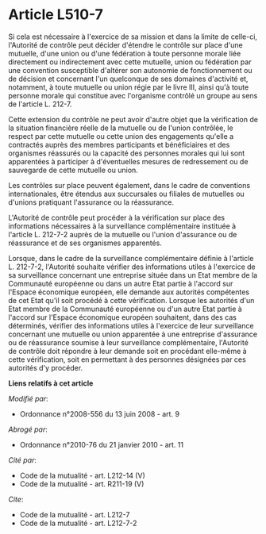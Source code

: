 # Article L510-7

Si cela est nécessaire à l'exercice de sa mission et dans la limite de celle-ci, l'Autorité de contrôle peut décider
d'étendre le contrôle sur place d'une mutuelle, d'une union ou d'une fédération à toute personne morale liée directement ou
indirectement avec cette mutuelle, union ou fédération par une convention susceptible d'altérer son autonomie de
fonctionnement ou de décision et concernant l'un quelconque de ses domaines d'activité et, notamment, à toute mutuelle ou
union régie par le livre III, ainsi qu'à toute personne morale qui constitue avec l'organisme contrôlé un groupe au sens de
l'article L. 212-7. 

Cette extension du contrôle ne peut avoir d'autre objet que la vérification de la situation financière réelle de la mutuelle
ou de l'union contrôlée, le respect par cette mutuelle ou cette union des engagements qu'elle a contractés auprès des membres
participants et bénéficiaires et des organismes réassurés ou la capacité des personnes morales qui lui sont apparentées à
participer à d'éventuelles mesures de redressement ou de sauvegarde de cette mutuelle ou union. 

Les contrôles sur place peuvent également, dans le cadre de conventions internationales, être étendus aux succursales ou
filiales de mutuelles ou d'unions pratiquant l'assurance ou la réassurance.

L'Autorité de contrôle peut procéder à la vérification sur place des informations nécessaires à la surveillance
complémentaire instituée à l'article L. 212-7-2 auprès de la mutuelle ou l'union d'assurance ou de réassurance et de ses
organismes apparentés. 

Lorsque, dans le cadre de la surveillance complémentaire définie à l'article L. 212-7-2, l'Autorité souhaite vérifier des
informations utiles à l'exercice de sa surveillance concernant une entreprise située dans un Etat membre de la Communauté
européenne ou dans un autre Etat partie à l'accord sur l'Espace économique européen, elle demande aux autorités compétentes
de cet Etat qu'il soit procédé à cette vérification. Lorsque les autorités d'un Etat membre de la Communauté européenne ou
d'un autre Etat partie à l'accord sur l'Espace économique européen souhaitent, dans des cas déterminés, vérifier des
informations utiles à l'exercice de leur surveillance concernant une mutuelle ou union apparentée à une entreprise
d'assurance ou de réassurance soumise à leur surveillance complémentaire, l'Autorité de contrôle doit répondre à leur demande
soit en procédant elle-même à cette vérification, soit en permettant à des personnes désignées par ces autorités d'y
procéder.

**Liens relatifs à cet article**

_Modifié par_:

  - Ordonnance n°2008-556 du 13 juin 2008 - art. 9

_Abrogé par_:

  - Ordonnance n°2010-76 du 21 janvier 2010 - art. 11

_Cité par_:

  - Code de la mutualité - art. L212-14 (V)
  - Code de la mutualité - art. R211-19 (V)

_Cite_:

  - Code de la mutualité - art. L212-7
  - Code de la mutualité - art. L212-7-2
